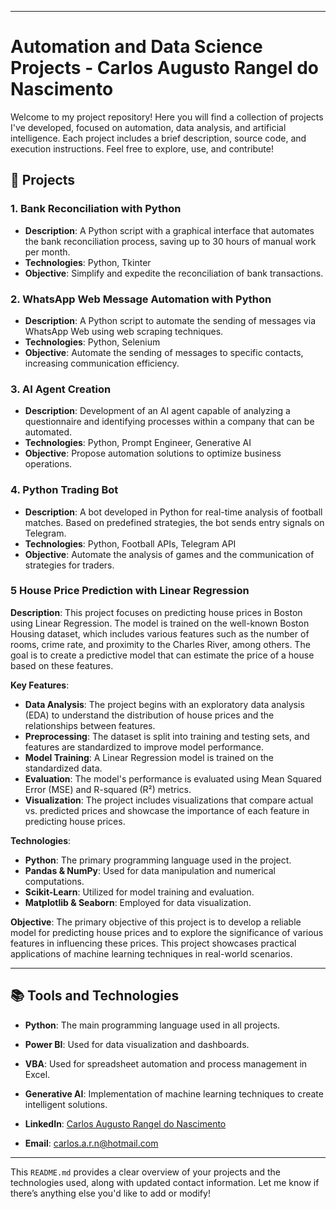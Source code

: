 

---

# Automation and Data Science Projects - Carlos Augusto Rangel do Nascimento

Welcome to my project repository! Here you will find a collection of projects I've developed, focused on automation, data analysis, and artificial intelligence. Each project includes a brief description, source code, and execution instructions. Feel free to explore, use, and contribute!

## 📁 Projects

### 1. **Bank Reconciliation with Python**
- **Description**: A Python script with a graphical interface that automates the bank reconciliation process, saving up to 30 hours of manual work per month.
- **Technologies**: Python, Tkinter
- **Objective**: Simplify and expedite the reconciliation of bank transactions.

### 2. **WhatsApp Web Message Automation with Python**
- **Description**: A Python script to automate the sending of messages via WhatsApp Web using web scraping techniques.
- **Technologies**: Python, Selenium
- **Objective**: Automate the sending of messages to specific contacts, increasing communication efficiency.

### 3. **AI Agent Creation**
- **Description**: Development of an AI agent capable of analyzing a questionnaire and identifying processes within a company that can be automated.
- **Technologies**: Python, Prompt Engineer, Generative AI
- **Objective**: Propose automation solutions to optimize business operations.

### 4. **Python Trading Bot**
- **Description**: A bot developed in Python for real-time analysis of football matches. Based on predefined strategies, the bot sends entry signals on Telegram.
- **Technologies**: Python, Football APIs, Telegram API
- **Objective**: Automate the analysis of games and the communication of strategies for traders.

### 5 **House Price Prediction with Linear Regression**

**Description**: This project focuses on predicting house prices in Boston using Linear Regression. The model is trained on the well-known Boston Housing dataset, which includes various features such as the number of rooms, crime rate, and proximity to the Charles River, among others. The goal is to create a predictive model that can estimate the price of a house based on these features.

**Key Features**:
- **Data Analysis**: The project begins with an exploratory data analysis (EDA) to understand the distribution of house prices and the relationships between features.
- **Preprocessing**: The dataset is split into training and testing sets, and features are standardized to improve model performance.
- **Model Training**: A Linear Regression model is trained on the standardized data.
- **Evaluation**: The model's performance is evaluated using Mean Squared Error (MSE) and R-squared (R²) metrics.
- **Visualization**: The project includes visualizations that compare actual vs. predicted prices and showcase the importance of each feature in predicting house prices.

**Technologies**:
- **Python**: The primary programming language used in the project.
- **Pandas & NumPy**: Used for data manipulation and numerical computations.
- **Scikit-Learn**: Utilized for model training and evaluation.
- **Matplotlib & Seaborn**: Employed for data visualization.

**Objective**: The primary objective of this project is to develop a reliable model for predicting house prices and to explore the significance of various features in influencing these prices. This project showcases practical applications of machine learning techniques in real-world scenarios.

---


## 📚 Tools and Technologies

- **Python**: The main programming language used in all projects.
- **Power BI**: Used for data visualization and dashboards.
- **VBA**: Used for spreadsheet automation and process management in Excel.
- **Generative AI**: Implementation of machine learning techniques to create intelligent solutions.

- **LinkedIn**: [Carlos Augusto Rangel do Nascimento](https://www.linkedin.com/in/carlos-augusto-nascimento-desenvolvedor-python/)
- **Email**: carlos.a.r.n@hotmail.com

---

This `README.md` provides a clear overview of your projects and the technologies used, along with updated contact information. Let me know if there’s anything else you'd like to add or modify!
